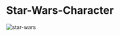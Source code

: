 # Star-Wars-Character

![star-wars](https://github.com/Djoseffer/Star-Wars-Characters/assets/136139177/bfc4eeb7-7c80-4806-92dc-1c111490e417)


